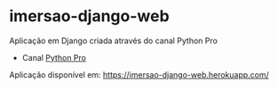 # imersao-django-web

Aplicação em Django criada através do canal Python Pro

* Canal [Python Pro](https://www.youtube.com/playlist?list=PLA05yVJtRWYRgtGyrdH4Bbf2gtbk6OtTu)

Aplicação disponível em: https://imersao-django-web.herokuapp.com/